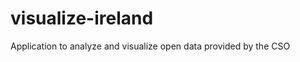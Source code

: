 visualize-ireland
=================

Application to analyze and visualize open data provided by the CSO
